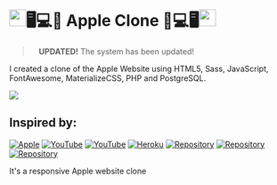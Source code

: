 # <img src="https://emojis.slackmojis.com/emojis/images/1450319442/24/appleinc.png?1450319442" height="30">🖥️💻📱 Apple Clone 📱💻🖥️<img src="https://emojis.slackmojis.com/emojis/images/1450319442/24/appleinc.png?1450319442" height="30">
<blockquote><b><img src="https://emojis.slackmojis.com/emojis/images/1450319442/24/appleinc.png?1450319442" height="10"> UPDATED!</b> The system has been updated!</blockquote>

I created a clone of the Apple Website using HTML5, Sass, JavaScript, FontAwesome, MaterializeCSS, PHP and PostgreSQL.

![](https://i.ytimg.com/vi/DEpF1nNz1l0/maxresdefault.jpg)

## Inspired by:
[![Apple](https://img.shields.io/badge/-Apple-000?style=for-the-badge&logo=Apple&logoColor=white)](https://www.apple.com)
[![YouTube](https://img.shields.io/badge/-YouTube-000?style=for-the-badge&logo=YouTube&logoColor=ffffff)](https://youtu.be/DEpF1nNz1l0)
[![YouTube](https://img.shields.io/badge/-YouTube-000?style=for-the-badge&logo=YouTube&logoColor=ffffff)](https://youtu.be/wLUJ9VNzZXo)
[![Heroku](https://img.shields.io/badge/-Hospedagem-000?style=for-the-badge&logo=Heroku&logoColor=ffffff)](https://youtu.be/wLUJ9VNzZXo)
[![Repository](https://img.shields.io/badge/-Based‍‍in-000?style=for-the-badge&logo=GitHub&logoColor=ffffff)](https://youtu.be/wLUJ9VNzZXo)
[![Repository](https://img.shields.io/badge/-Based‍‍in-000?style=for-the-badge&logo=GitHub&logoColor=ffffff)](https://youtu.be/wLUJ9VNzZXo)
[![Repository](https://img.shields.io/badge/-Based‍‍in-000?style=for-the-badge&logo=GitHub&logoColor=ffffff)](https://youtu.be/wLUJ9VNzZXo)

It's a responsive Apple website clone
